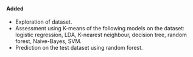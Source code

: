 #### Added
- Exploration of dataset.
- Assessment using K-means of the following models on the dataset: 
logistic regression, LDA, K-nearest neighbour, decision tree, 
random forest, Naive-Bayes, SVM.
- Prediction on the test dataset using random forest.
